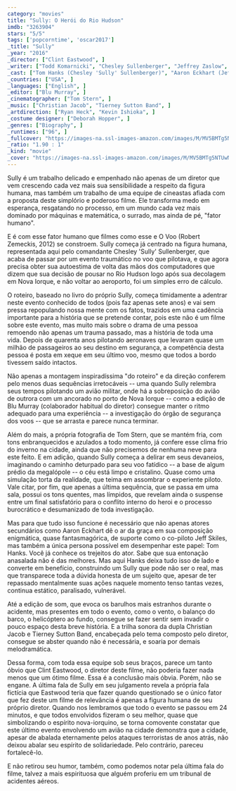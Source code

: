 ```yaml
---
category: "movies"
title: "Sully: O Herói do Rio Hudson"
imdb: "3263904"
stars: "5/5"
tags: ['popcorntime', 'oscar2017']
_title: "Sully"
_year: "2016"
_director: ["Clint Eastwood", ]
_writer: ["Todd Komarnicki", "Chesley Sullenberger", "Jeffrey Zaslow", ]
_cast: ["Tom Hanks (Chesley 'Sully' Sullenberger)", "Aaron Eckhart (Jeff Skiles)", "Valerie Mahaffey (Diane Higgins)", "Delphi Harrington (Lucille Palmer)", "Mike O'Malley (Charles Porter)", "Jamey Sheridan (Ben Edwards)", "Anna Gunn (Elizabeth Davis)", "Holt McCallany (Mike Cleary)", "Ahmed Lucan (Egyptian Driver)", ]
_countries: ["USA", ]
_languages: ["English", ]
_editor: ["Blu Murray", ]
_cinematographer: ["Tom Stern", ]
_music: ["Christian Jacob", "Tierney Sutton Band", ]
_artdirection: ["Ryan Heck", "Kevin Ishioka", ]
_costume designer: ["Deborah Hopper", ]
_genres: ["Biography", ]
_runtimes: ["96", ]
_fullcover: "https://images-na.ssl-images-amazon.com/images/M/MV5BMTg5NTUwNDIyOV5BMl5BanBnXkFtZTgwMjI2OTc3OTE@.jpg"
_ratio: "1.90 : 1"
_kind: "movie"
_cover: "https://images-na.ssl-images-amazon.com/images/M/MV5BMTg5NTUwNDIyOV5BMl5BanBnXkFtZTgwMjI2OTc3OTE@._V1._SX94_SY140_.jpg"
---
```

Sully é um trabalho delicado e empenhado não apenas de um diretor que vem crescendo cada vez mais sua sensibilidade a respeito da figura humana, mas também um trabalho de uma equipe de cineastas afiada com a proposta deste simplório e poderoso filme. Ele transforma medo em esperança, resgatando no processo, em um mundo cada vez mais dominado por máquinas e matemática, o surrado, mas ainda de pé, "fator humano".

E é com esse fator humano que filmes como esse e O Voo (Robert Zemeckis, 2012) se constroem. Sully começa já centrado na figura humana, representada aqui pelo comandante Chesley 'Sully' Sullenberger, que acaba de passar por um evento traumático no voo que pilotava, e que agora precisa obter sua autoestima de volta das mãos dos computadores que dizem que sua decisão de pousar no Rio Hudson logo após sua decolagem em Nova Iorque, e não voltar ao aeroporto, foi um simples erro de cálculo.

O roteiro, baseado no livro do próprio Sully, começa timidamente a adentrar neste evento conhecido de todos (pois faz apenas sete anos) e vai sem pressa repopulando nossa mente com os fatos, trazidos em uma cadência importante para a história que se pretende contar, pois este não é um filme sobre este evento, mas muito mais sobre o drama de uma pessoa remoendo não apenas um trauma passado, mas a história de toda uma vida. Depois de quarenta anos pilotando aeronaves que levaram quase um milhão de passageiros ao seu destino em segurança, a competência desta pessoa é posta em xeque em seu último voo, mesmo que todos a bordo tivessem saído intactos.

Não apenas a montagem inspiradíssima "do roteiro" e da direção conferem pelo menos duas sequências irretocáveis -- uma quando Sully relembra seus tempos pilotando um avião militar, onde há a sobreposição do avião de outrora com um ancorado no porto de Nova Iorque -- como a edição de Blu Murray (colaborador habitual do diretor) consegue manter o ritmo adequado para uma experiência -- a investigação do órgão de segurança dos voos -- que se arrasta e parece nunca terminar.

Além do mais, a própria fotografia de Tom Stern, que se mantém fria, com tons enbranquecidos e azulados a todo momento, já confere esse clima frio do inverno na cidade, ainda que não precisemos de nenhuma neve para este feito. E em adição, quando Sully começa a delirar em seus devaneios, imaginando o caminho deturpado para seu voo fatídico -- a base de algum prédio da megalópole -- o céu está limpo e cristalino. Quase como uma simulação torta da realidade, que teima em assombrar o experiente piloto. Vale citar, por fim, que apenas a última sequência, que se passa em uma sala, possui os tons quentes, mas límpidos, que revelam ainda o suspense entre um final satisfatório para o conflito interno do heroi e o processo burocrático e desumanizado de toda investigação.

Mas para que tudo isso funcione é necessário que não apenas atores secundários como Aaron Eckhart dê o ar da graça em sua composição enigmática, quase fantasmagórica, de suporte como o co-piloto Jeff Skiles, mas também a única persona possível em desempenhar este papel: Tom Hanks. Você já conhece os trejeitos do ator. Sabe que sua entonação anasalada não é das melhores. Mas aqui Hanks deixa tudo isso de lado e converte em benefício, construindo um Sully que pode não ser o real, mas que transparece toda a dúvida honesta de um sujeito que, apesar de ter repassado mentalmente suas ações naquele momento tenso tantas vezes, continua estático, paralisado, vulnerável.

Até a edição de som, que evoca os barulhos mais estranhos durante o acidente, mas presentes em todo o evento, como o vento, o balanço do barco, o helicóptero ao fundo, consegue se fazer sentir sem invadir o pouco espaço desta breve história. E a trilha sonora da dupla Christian Jacob e Tierney Sutton Band, encabeçada pelo tema composto pelo diretor, consegue se abster quando não é necessária, e soaria por demais melodramática.

Dessa forma, com toda essa equipe sob seus braços, parece um tanto óbvio que Clint Eastwood, o diretor deste filme, não poderia fazer nada menos que um ótimo filme. Essa é a conclusão mais óbvia. Porém, não se engane. A última fala de Sully em seu julgamento revela a própria fala fictícia que Eastwood teria que fazer quando questionado se o único fator que fez deste um filme de relevância é apenas a figura humana de seu próprio diretor. Quando nos lembramos que todo o evento se passou em 24 minutos, e que todos envolvidos fizeram o seu melhor, quase que simbolizando o espírito nova-iorquino, se torna comovente constatar que este último evento envolvendo um avião na cidade demonstra que a cidade, apesar de abalada eternamente pelos ataques terroristas de anos atrás, não deixou abalar seu espírito de solidariedade. Pelo contrário, pareceu fortalecê-lo.

E não retirou seu humor, também, como podemos notar pela última fala do filme, talvez a mais espirituosa que alguém proferiu em um tribunal de acidentes aéreos.
